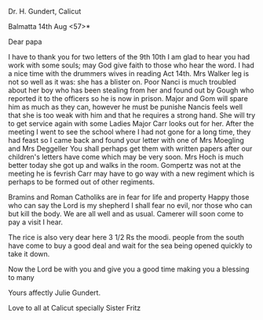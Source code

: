 Dr. H. Gundert, Calicut

 Balmatta 14th Aug <57>*

Dear papa

I have to thank you for two letters of the 9th 10th I am glad to hear you had work with some souls; may God give faith to those who hear the word. I had a nice time with the drummers wives in reading Act 14th. Mrs Walker leg is not so well as it was: she has a blister on. Poor Nanci is much troubled about her boy who has been stealing from her and found out by Gough who reported it to the officers so he is now in prison. Major and Gom will spare him as much as they can, however he must be punishe Nancis feels well that she is too weak with him and that he requires a strong hand. She will try to get service again with some Ladies Major Carr looks out for her. After the meeting I went to see the school where I had not gone for a long time, they had feast so I came back and found your letter with one of Mrs Moegling and Mrs Deggeller You shall perhaps get them with written papers after our children's letters have come which may be very soon. Mrs Hoch is much better today she got up and walks in the room. Gompertz was not at the meeting he is fevrish Carr may have to go way with a new regiment which is perhaps to be formed out of other regiments.

Bramins and Roman Catholiks are in fear for life and property Happy those who can say the Lord is my shepherd I shall fear no evil, nor those who can but kill the body. We are all well and as usual. Camerer will soon come to pay a visit I hear.

The rice is also very dear here 3 1/2 Rs the moodi. people from the south have come to buy a good deal and wait for the sea being opened quickly to take it down.

Now the Lord be with you and give you a good time making you a blessing to many

 Yours affectly
 Julie Gundert.

Love to all at Calicut specially Sister Fritz

